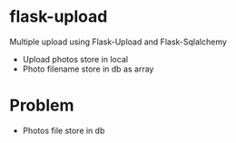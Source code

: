 # flask-upload
Multiple upload using Flask-Upload and Flask-Sqlalchemy

+ Upload photos store in local
+ Photo filename store in db as array

# Problem
+ Photos file store in db
